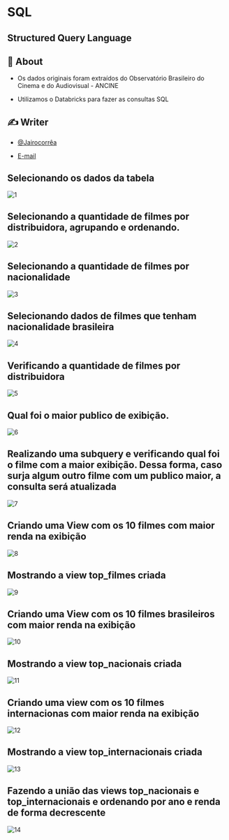 # SQL
## Structured Query Language


</p>

## 🧐 About <a name = "sobre"></a>


 - Os dados originais foram extraídos do Observatório Brasileiro do Cinema e do Audiovisual - ANCINE
 
 - Utilizamos o Databricks para fazer as consultas SQL

## ✍️ Writer <a name = "autores"></a>

- [@Jairocorrêa](https://www.linkedin.com/in/jairo-corr%C3%AAa-a48456120/)

 - [E-mail](jairo.data@hotmail.com)


## Selecionando os dados da tabela

![1](https://user-images.githubusercontent.com/111188620/234657500-81ecbee9-88f1-4642-8745-e652406e4580.png)

## Selecionando a quantidade de filmes por distribuidora, agrupando e ordenando.

![2](https://user-images.githubusercontent.com/111188620/234657671-72c5d444-3ba3-4b6d-ac55-21c3f183edf1.png)


## Selecionando a quantidade de filmes por nacionalidade

![3](https://user-images.githubusercontent.com/111188620/234657851-dfcb69d2-b12c-436c-b3ff-ddb6e05459d2.png)

## Selecionando dados de filmes que tenham nacionalidade brasileira

![4](https://user-images.githubusercontent.com/111188620/234658036-7f4f1019-c2f8-4b63-8e4c-9ce33b164a0a.png)

## Verificando a quantidade de filmes por distribuidora

![5](https://user-images.githubusercontent.com/111188620/234658151-3a292215-0447-4282-bfbe-5af384bdf6c7.png)


## Qual foi o maior publico de exibição.

![6](https://user-images.githubusercontent.com/111188620/234658754-94acb68e-b9d7-43c7-ac26-ca342050f7f8.png)

## Realizando uma subquery e verificando qual foi o filme com a maior exibição. Dessa forma, caso surja algum outro filme com um publico maior, a consulta será atualizada

![7](https://user-images.githubusercontent.com/111188620/234659177-c5bc9114-579f-4ee6-9226-93ee3a63edf2.png)

## Criando uma View com os 10 filmes com maior renda na exibição

![8](https://user-images.githubusercontent.com/111188620/234659364-abfecce0-5046-4292-80cb-b5ef9af85f1a.png)

## Mostrando a view top_filmes criada

![9](https://user-images.githubusercontent.com/111188620/234659543-77a04c14-d948-4276-bdeb-2e8f6e5a9cc9.png)

## Criando uma View com os 10 filmes brasileiros com maior renda na exibição

![10](https://user-images.githubusercontent.com/111188620/234659752-01e2e1ee-db61-437a-ae1e-71ed2ca88fcc.png)

## Mostrando a view  top_nacionais criada

![11](https://user-images.githubusercontent.com/111188620/234659943-e213f3a8-2680-4ae9-a05e-ac96eb572125.png)

## Criando uma view com os 10 filmes internacionas com maior renda na exibição

![12](https://user-images.githubusercontent.com/111188620/234660048-95aba3cc-e33a-4d71-a1d8-89a578485412.png)

## Mostrando a view top_internacionais criada

![13](https://user-images.githubusercontent.com/111188620/234660168-2bac3cde-658f-4415-85be-f3bb41d37595.png)

## Fazendo a união das views top_nacionais e top_internacionais e ordenando por ano e renda de forma decrescente

![14](https://user-images.githubusercontent.com/111188620/234660887-4c64e557-d9a3-429b-bbc2-ffefa4e80c41.png)


